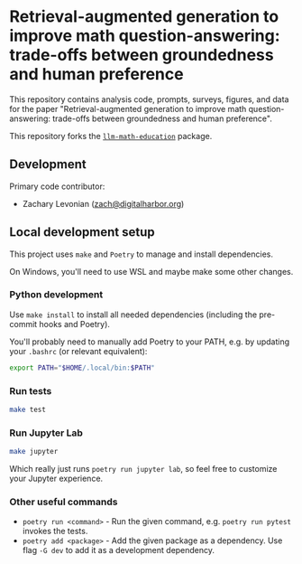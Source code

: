 # Retrieval-augmented generation to improve math question-answering: trade-offs between groundedness and human preference

This repository contains analysis code, prompts, surveys, figures, and data for the paper "Retrieval-augmented generation to improve math question-answering: trade-offs between groundedness and human preference".

This repository forks the [`llm-math-education`](https://github.com/DigitalHarborFoundation/llm-math-education) package.

## Development

Primary code contributor:

 - Zachary Levonian (<zach@digitalharbor.org>)

## Local development setup

This project uses `make` and `Poetry` to manage and install dependencies.

On Windows, you'll need to use WSL and maybe make some other changes.

### Python development

Use `make install` to install all needed dependencies (including the pre-commit hooks and Poetry).

You'll probably need to manually add Poetry to your PATH, e.g. by updating your `.bashrc` (or relevant equivalent):

```bash
export PATH="$HOME/.local/bin:$PATH"
```

### Run tests

```bash
make test
```

### Run Jupyter Lab

```bash
make jupyter
```

Which really just runs `poetry run jupyter lab`, so feel free to customize your Jupyter experience.

### Other useful commands

 - `poetry run <command>` - Run the given command, e.g. `poetry run pytest` invokes the tests.
 - `poetry add <package>` - Add the given package as a dependency. Use flag `-G dev` to add it as a development dependency.
